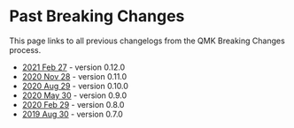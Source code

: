 # Past Breaking Changes

This page links to all previous changelogs from the QMK Breaking Changes process.

* [2021 Feb 27](ChangeLog/20210227.md) - version 0.12.0
* [2020 Nov 28](ChangeLog/20201128.md) - version 0.11.0
* [2020 Aug 29](ChangeLog/20200829.md) - version 0.10.0
* [2020 May 30](ChangeLog/20200530.md) - version 0.9.0
* [2020 Feb 29](ChangeLog/20200229.md) - version 0.8.0
* [2019 Aug 30](ChangeLog/20190830.md) - version 0.7.0
